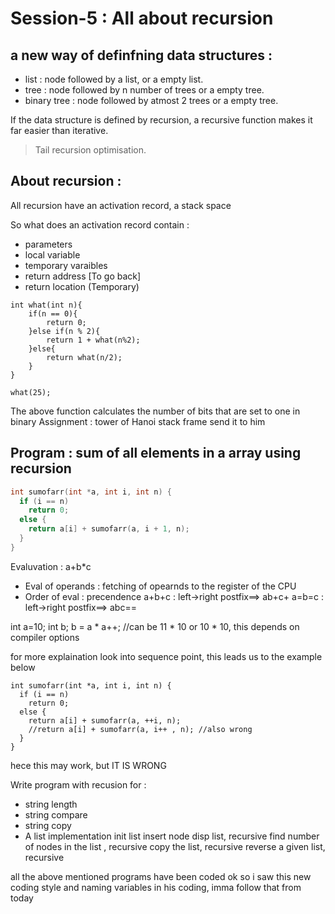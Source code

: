 # Session-5 : All about recursion 

## a new way of definfning data structures : 

- list : node followed by a list, or a empty list.
- tree : node followed by n number of trees or a empty tree.
- binary tree : node followed by atmost 2 trees or a empty tree.

If the data structure is defined by recursion, a recursive function makes
it far easier than iterative.

> Tail recursion optimisation.


## About recursion : 

All recursion have an activation record, a stack space

So what does an activation record contain : 
- parameters 
- local variable 
- temporary varaibles
- return address [To go back]
- return location (Temporary)

```
int what(int n){
    if(n == 0){
        return 0;
    }else if(n % 2){
        return 1 + what(n%2);
    }else{
        return what(n/2);
    }
}

what(25);
```
The above function calculates the number of bits that are set to one in 
binary
Assignment : tower of Hanoi stack frame send it to him

## Program : sum of all elements in a array using recursion 

```c
int sumofarr(int *a, int i, int n) {
  if (i == n)
    return 0;
  else {
    return a[i] + sumofarr(a, i + 1, n);
  }
}
```

Evaluvation : a+b*c 
- Eval of operands : fetching of opearnds to the register of the CPU
- Order of eval : precendence 
a+b+c : left->right postfix==> ab+c+
a=b=c : left->right postfix==> abc==

int a=10;
int b;
b = a * a++; //can be 11 * 10 or 10 * 10, this depends on compiler options

for more explaination look into sequence point, this leads us to the example 
below

```
int sumofarr(int *a, int i, int n) {
  if (i == n)
    return 0;
  else {
    return a[i] + sumofarr(a, ++i, n);
    //return a[i] + sumofarr(a, i++ , n); //also wrong
  }
}
```

hece this may work, but IT IS WRONG

Write program with recusion for : 
- string length
- string compare
- string copy
- A list implementation
    init list
    insert node
    disp list, recursive
    find number of nodes in the list , recursive
    copy the list, recursive 
    reverse a given list, recursive

all the above mentioned programs have been coded
ok so i saw this new coding style and naming variables in his coding,
imma follow that from today

